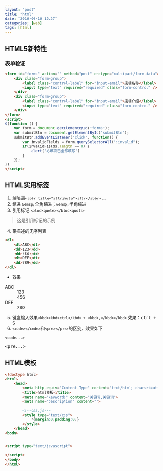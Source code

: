 ```yaml
---
layout: "post"
title: "html"
date: "2016-04-16 15:37"
categories: [web]
tags: [html]
---
```


## HTML5新特性

### 表单验证

```html
<form id="forms" action="" method="post" enctype="multipart/form-data">
    <div class="form-group">
        <label class="control-label" for="input-email">店铺名称</label>
        <input type="text" required="required" class="form-control" />
    </div>
    <div class="form-group">
        <label class="control-label" for="input-email">店铺介绍</label>
        <input type="text" required="required" class="form-control" />
    </div>
</form>
<script>
$(function () {
    var form = document.getElementById("forms");
    var submitBtn = document.getElementById("submitBtn");
    submitBtn.addEventListener("click", function() {
        var invalidFields = form.querySelectorAll(":invalid");
        if(invalidFields.length == 0) {
            alert('必填项已全部填写')
        }
    });
})
</script>
```

## HTML实用标签

1. 缩略语`<abbr title="attribute">attr</abbr>` <abbr title="省略的话">...</abbr>
2. 缩进 `&emsp;`全角缩进；`&ensp;`半角缩进
3. 引用标记 `<blockquote></blockquote>`

<blockquote>这是引用标记的示例</blockquote>

4. 带描述的无序列表

```html
<dl>
    <dt>ABC</dt>
    <dd>123</dd>
    <dd>456</dd>
    <dt>DEF</dt>
    <dd>789</dd>
</dl>
```
- 效果

<dl>
    <dt>ABC</dt>
    <dd>123</dd>
    <dd>456</dd>
    <dt>DEF</dt>
    <dd>789</dd>
</dl>

5. 键盘输入效果`<kbd><kbd>ctrl</kbd> + <kbd>,</kbd></kbd>` 效果：<kbd><kbd>ctrl</kbd> + <kbd>S</kbd></kbd>
6. `<code></code>`和`<pre></pre>`的区别，效果如下

<code>&lt;code...&gt;</code>
<pre>&lt;pre...&gt;</pre>

## HTML模板

```html
<!doctype html>
<html>
	<head>
		<meta http-equiv="Content-Type" content="text/html; charset=utf-8">
		<title>html模板</title>
		<meta name="keywords" content="关键词,关键词">
		<meta name="description" content="">

		<!--css,js-->
		<style type="text/css">
			*{margin:0;padding:0;}
		</style>
	</head>
<body>


<script type="text/javascript">
	
</script>
</body>
</html>
```
